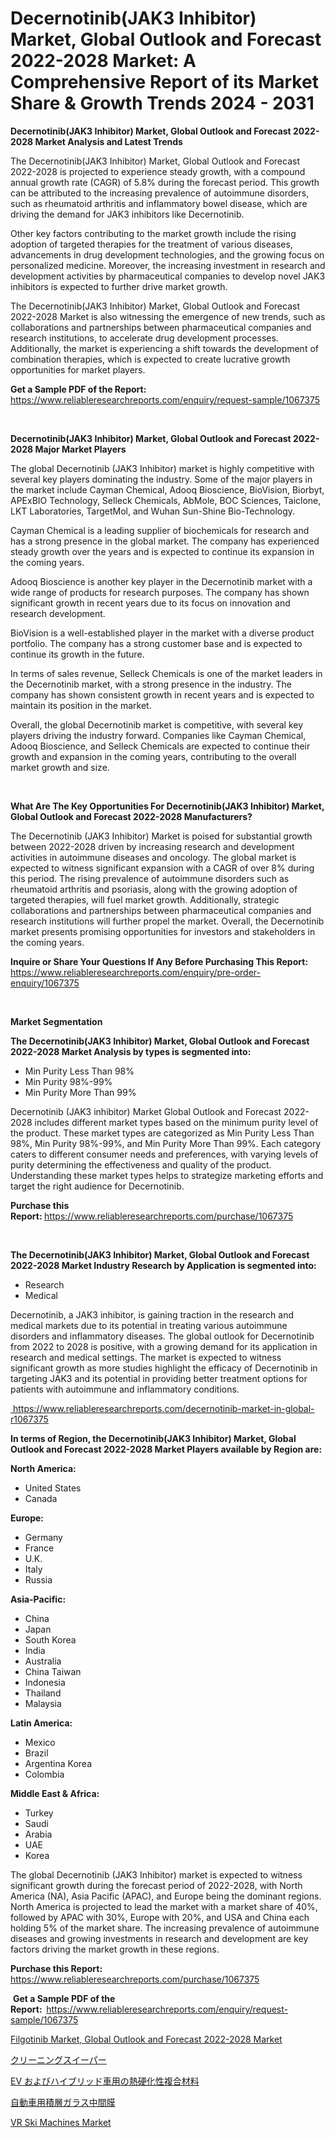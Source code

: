 <p><h1>Decernotinib(JAK3 Inhibitor) Market, Global Outlook and Forecast 2022-2028 Market: A Comprehensive Report of its Market Share & Growth Trends 2024 - 2031</h1></p><p><strong>Decernotinib(JAK3 Inhibitor) Market, Global Outlook and Forecast 2022-2028 Market Analysis and Latest Trends</strong></p>
<p><p>The Decernotinib(JAK3 Inhibitor) Market, Global Outlook and Forecast 2022-2028 is projected to experience steady growth, with a compound annual growth rate (CAGR) of 5.8% during the forecast period. This growth can be attributed to the increasing prevalence of autoimmune disorders, such as rheumatoid arthritis and inflammatory bowel disease, which are driving the demand for JAK3 inhibitors like Decernotinib.</p><p>Other key factors contributing to the market growth include the rising adoption of targeted therapies for the treatment of various diseases, advancements in drug development technologies, and the growing focus on personalized medicine. Moreover, the increasing investment in research and development activities by pharmaceutical companies to develop novel JAK3 inhibitors is expected to further drive market growth.</p><p>The Decernotinib(JAK3 Inhibitor) Market, Global Outlook and Forecast 2022-2028 Market is also witnessing the emergence of new trends, such as collaborations and partnerships between pharmaceutical companies and research institutions, to accelerate drug development processes. Additionally, the market is experiencing a shift towards the development of combination therapies, which is expected to create lucrative growth opportunities for market players.</p></p>
<p><strong>Get a Sample PDF of the Report:&nbsp;</strong> <a href="https://www.reliableresearchreports.com/enquiry/request-sample/1067375">https://www.reliableresearchreports.com/enquiry/request-sample/1067375</a></p>
<p>&nbsp;</p>
<p><strong>Decernotinib(JAK3 Inhibitor) Market, Global Outlook and Forecast 2022-2028 Major Market Players</strong></p>
<p><p>The global Decernotinib (JAK3 Inhibitor) market is highly competitive with several key players dominating the industry. Some of the major players in the market include Cayman Chemical, Adooq Bioscience, BioVision, Biorbyt, APExBIO Technology, Selleck Chemicals, AbMole, BOC Sciences, Taiclone, LKT Laboratories, TargetMol, and Wuhan Sun-Shine Bio-Technology.</p><p>Cayman Chemical is a leading supplier of biochemicals for research and has a strong presence in the global market. The company has experienced steady growth over the years and is expected to continue its expansion in the coming years.</p><p>Adooq Bioscience is another key player in the Decernotinib market with a wide range of products for research purposes. The company has shown significant growth in recent years due to its focus on innovation and research development.</p><p>BioVision is a well-established player in the market with a diverse product portfolio. The company has a strong customer base and is expected to continue its growth in the future.</p><p>In terms of sales revenue, Selleck Chemicals is one of the market leaders in the Decernotinib market, with a strong presence in the industry. The company has shown consistent growth in recent years and is expected to maintain its position in the market.</p><p>Overall, the global Decernotinib market is competitive, with several key players driving the industry forward. Companies like Cayman Chemical, Adooq Bioscience, and Selleck Chemicals are expected to continue their growth and expansion in the coming years, contributing to the overall market growth and size.</p></p>
<p>&nbsp;</p>
<p><strong>What Are The Key Opportunities For Decernotinib(JAK3 Inhibitor) Market, Global Outlook and Forecast 2022-2028 Manufacturers?</strong></p>
<p><p>The Decernotinib (JAK3 Inhibitor) Market is poised for substantial growth between 2022-2028 driven by increasing research and development activities in autoimmune diseases and oncology. The global market is expected to witness significant expansion with a CAGR of over 8% during this period. The rising prevalence of autoimmune disorders such as rheumatoid arthritis and psoriasis, along with the growing adoption of targeted therapies, will fuel market growth. Additionally, strategic collaborations and partnerships between pharmaceutical companies and research institutions will further propel the market. Overall, the Decernotinib market presents promising opportunities for investors and stakeholders in the coming years.</p></p>
<p><strong>Inquire or Share Your Questions If Any Before Purchasing This Report:</strong> <a href="https://www.reliableresearchreports.com/enquiry/pre-order-enquiry/1067375">https://www.reliableresearchreports.com/enquiry/pre-order-enquiry/1067375</a></p>
<p>&nbsp;</p>
<p><strong>Market Segmentation</strong></p>
<p><strong>The Decernotinib(JAK3 Inhibitor) Market, Global Outlook and Forecast 2022-2028 Market Analysis by types is segmented into:</strong></p>
<p><ul><li>Min Purity Less Than 98%</li><li>Min Purity 98%-99%</li><li>Min Purity More Than 99%</li></ul></p>
<p><p>Decernotinib (JAK3 inhibitor) Market Global Outlook and Forecast 2022-2028 includes different market types based on the minimum purity level of the product. These market types are categorized as Min Purity Less Than 98%, Min Purity 98%-99%, and Min Purity More Than 99%. Each category caters to different consumer needs and preferences, with varying levels of purity determining the effectiveness and quality of the product. Understanding these market types helps to strategize marketing efforts and target the right audience for Decernotinib.</p></p>
<p><strong>Purchase this Report:&nbsp;</strong><a href="https://www.reliableresearchreports.com/purchase/1067375">https://www.reliableresearchreports.com/purchase/1067375</a></p>
<p>&nbsp;</p>
<p><strong>The Decernotinib(JAK3 Inhibitor) Market, Global Outlook and Forecast 2022-2028 Market Industry Research by Application is segmented into:</strong></p>
<p><ul><li>Research</li><li>Medical</li></ul></p>
<p><p>Decernotinib, a JAK3 inhibitor, is gaining traction in the research and medical markets due to its potential in treating various autoimmune disorders and inflammatory diseases. The global outlook for Decernotinib from 2022 to 2028 is positive, with a growing demand for its application in research and medical settings. The market is expected to witness significant growth as more studies highlight the efficacy of Decernotinib in targeting JAK3 and its potential in providing better treatment options for patients with autoimmune and inflammatory conditions.</p></p>
<p><a href="https://www.reliableresearchreports.com/decernotinib-market-in-global-r1067375">&nbsp;https://www.reliableresearchreports.com/decernotinib-market-in-global-r1067375</a></p>
<p><strong>In terms of Region, the Decernotinib(JAK3 Inhibitor) Market, Global Outlook and Forecast 2022-2028 Market Players available by Region are:</strong></p>
<p>
    <p> <strong> North America: </strong>
        <ul>
            <li>United States</li>
            <li>Canada</li>
        </ul>
        </p> 
    <p> <strong> Europe: </strong>
        <ul>
            <li>Germany</li>
            <li>France</li>
            <li>U.K.</li>
            <li>Italy</li>
            <li>Russia</li>
        </ul>
        </p> 
    <p> <strong> Asia-Pacific: </strong>
        <ul>
            <li>China</li>
            <li>Japan</li>
            <li>South Korea</li>
            <li>India</li>
            <li>Australia</li>
            <li>China Taiwan</li>
            <li>Indonesia</li>
            <li>Thailand</li>
            <li>Malaysia</li>
        </ul>
        </p> 
    <p> <strong> Latin America: </strong>
        <ul>
            <li>Mexico</li>
            <li>Brazil</li>
            <li>Argentina Korea</li>
            <li>Colombia</li>
        </ul>
        </p> 
    <p> <strong> Middle East & Africa: </strong>
        <ul>
            <li>Turkey</li>
            <li>Saudi</li>
            <li>Arabia</li>
            <li>UAE</li>
            <li>Korea</li>
        </ul>
    </p>
    </p>
<p><p>The global Decernotinib (JAK3 Inhibitor) market is expected to witness significant growth during the forecast period of 2022-2028, with North America (NA), Asia Pacific (APAC), and Europe being the dominant regions. North America is projected to lead the market with a market share of 40%, followed by APAC with 30%, Europe with 20%, and USA and China each holding 5% of the market share. The increasing prevalence of autoimmune diseases and growing investments in research and development are key factors driving the market growth in these regions.</p></p>
<p><strong>Purchase this Report: </strong><a href="https://www.reliableresearchreports.com/purchase/1067375">https://www.reliableresearchreports.com/purchase/1067375</a></p>
<p>&nbsp;<strong>Get a Sample PDF of the Report:&nbsp;&nbsp;</strong><a href="https://www.reliableresearchreports.com/enquiry/request-sample/1067375">https://www.reliableresearchreports.com/enquiry/request-sample/1067375</a></p>
<p><strong></strong></p>
<p><p><a href="https://github.com/MyrticeDare2023/Market-Research-Report-List-1/blob/main/filgotinib-market-global-outlook-and-forecast-2022-2028-market.md">Filgotinib Market, Global Outlook and Forecast 2022-2028 Market</a></p><p><a href="https://medium.com/@elmorunolfsson2023/%E3%82%AF%E3%83%AA%E3%83%BC%E3%83%8B%E3%83%B3%E3%82%B0%E3%82%B9%E3%82%A4%E3%83%BC%E3%83%91%E3%83%BC%E3%83%9E%E3%83%BC%E3%82%B1%E3%83%83%E3%83%88%E3%81%AF-%E5%B8%82%E5%A0%B4%E3%82%B7%E3%82%A7%E3%82%A2-%E3%82%B5%E3%82%A4%E3%82%BA-%E3%81%8A%E3%82%88%E3%81%B32031%E5%B9%B4%E3%81%BE%E3%81%A7%E3%81%AE%E4%BA%88%E6%B8%AC%E3%81%AB%E7%84%A6%E7%82%B9%E3%82%92%E5%BD%93%E3%81%A6%E3%81%A6%E3%81%84%E3%81%BE%E3%81%99-caa1aea1303d">クリーニングスイーパー</a></p><p><a href="https://github.com/vtbvgl20191192/Market-Research-Report-List-2/blob/main/560100586652.md">EV およびハイブリッド車用の熱硬化性複合材料</a></p><p><a href="https://github.com/avwofrml53535/Market-Research-Report-List-2/blob/main/481369686651.md">自動車用積層ガラス中間膜</a></p><p><a href="https://issuu.com/reportprime-2/docs/vr-ski-machines-market-size-2030.pptx">VR Ski Machines Market</a></p></p>